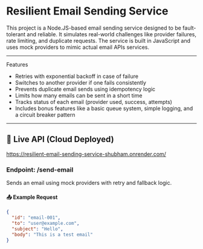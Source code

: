 # Resilient Email Sending Service

This project is a Node.JS-based email sending service designed to be fault-tolerant and reliable. It simulates real-world challenges like provider failures, rate limiting, and duplicate requests. The service is built in JavaScript and uses mock providers to mimic actual email APIs services.

---

Features

- Retries with exponential backoff in case of failure
- Switches to another provider if one fails consistently
- Prevents duplicate email sends using idempotency logic
- Limits how many emails can be sent in a short time
- Tracks status of each email (provider used, success, attempts)
- Includes bonus features like a basic queue system, simple logging, and a circuit breaker pattern

---

## 🚀 Live API (Cloud Deployed)

https://resilient-email-sending-service-shubham.onrender.com/

### Endpoint: /send-email

Sends an email using mock providers with retry and fallback logic.

#### 📤 Example Request

```json
{
  "id": "email-001",
  "to": "user@example.com",
  "subject": "Hello",
  "body": "This is a test email"
}


